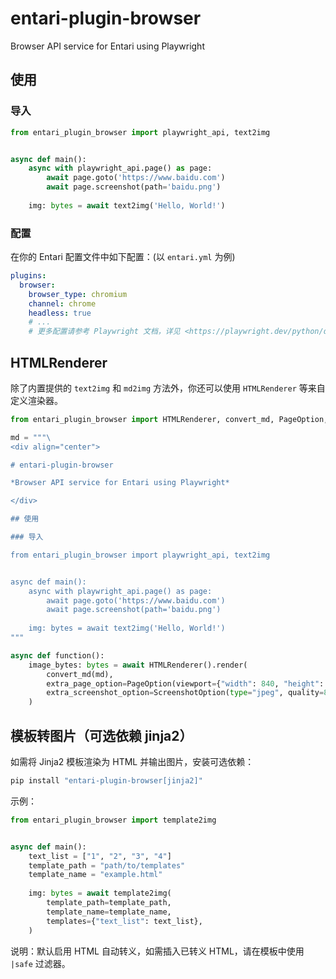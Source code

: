 # entari-plugin-browser
Browser API service for Entari using Playwright

## 使用

### 导入

```python
from entari_plugin_browser import playwright_api, text2img


async def main():
    async with playwright_api.page() as page:
        await page.goto('https://www.baidu.com')
        await page.screenshot(path='baidu.png')
    
    img: bytes = await text2img('Hello, World!')
```

### 配置

在你的 Entari 配置文件中如下配置：(以 `entari.yml` 为例)

```yaml
plugins:
  browser:
    browser_type: chromium
    channel: chrome
    headless: true
    # ...
    # 更多配置请参考 Playwright 文档，详见 <https://playwright.dev/python/docs/api/class-browsertype#browser-type-launch>
```

## HTMLRenderer

除了内置提供的 `text2img` 和 `md2img` 方法外，你还可以使用 `HTMLRenderer` 等来自定义渲染器。

```python
from entari_plugin_browser import HTMLRenderer, convert_md, PageOption, ScreenshotOption

md = """\
<div align="center">

# entari-plugin-browser

*Browser API service for Entari using Playwright*

</div>

## 使用

### 导入

from entari_plugin_browser import playwright_api, text2img


async def main():
    async with playwright_api.page() as page:
        await page.goto('https://www.baidu.com')
        await page.screenshot(path='baidu.png')
    
    img: bytes = await text2img('Hello, World!')
"""

async def function():
    image_bytes: bytes = await HTMLRenderer().render(
        convert_md(md),
        extra_page_option=PageOption(viewport={"width": 840, "height": 10}, device_scale_factor=1.5),
        extra_screenshot_option=ScreenshotOption(type="jpeg", quality=80, scale="device"),
    )
```

## 模板转图片（可选依赖 jinja2）

如需将 Jinja2 模板渲染为 HTML 并输出图片，安装可选依赖：

```bash
pip install "entari-plugin-browser[jinja2]"
```

示例：

```python
from entari_plugin_browser import template2img


async def main():
    text_list = ["1", "2", "3", "4"]
    template_path = "path/to/templates"
    template_name = "example.html"
    
    img: bytes = await template2img(
        template_path=template_path,
        template_name=template_name,
        templates={"text_list": text_list},
    )
```

说明：默认启用 HTML 自动转义，如需插入已转义 HTML，请在模板中使用 `|safe` 过滤器。
